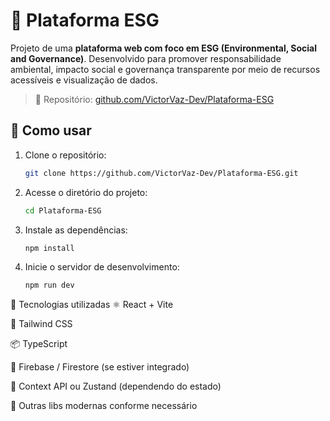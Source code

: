 # 🌱 Plataforma ESG

Projeto de uma **plataforma web com foco em ESG (Environmental, Social and Governance)**. Desenvolvido para promover responsabilidade ambiental, impacto social e governança transparente por meio de recursos acessíveis e visualização de dados.

> 🔗 Repositório: [github.com/VictorVaz-Dev/Plataforma-ESG](https://github.com/VictorVaz-Dev/Plataforma-ESG)

## 🚀 Como usar

1. Clone o repositório:
   ```bash
   git clone https://github.com/VictorVaz-Dev/Plataforma-ESG.git

2. Acesse o diretório do projeto:
   ```bash
   cd Plataforma-ESG

3. Instale as dependências:
   ```bash
   npm install

4. Inicie o servidor de desenvolvimento:
   ```bash
   npm run dev

🧰 Tecnologias utilizadas
⚛️ React + Vite

🎨 Tailwind CSS

📦 TypeScript

📁 Firebase / Firestore (se estiver integrado)

🧠 Context API ou Zustand (dependendo do estado)

🧪 Outras libs modernas conforme necessário

   

   

